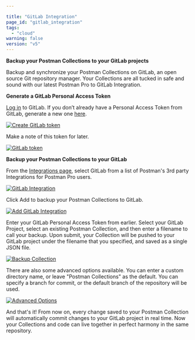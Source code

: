 ```yaml
---

title: "GitLab Integration"
page_id: "gitlab_integration"
tags: 
  - "cloud"
warning: false
version: "v5"
---
```


**Backup your Postman Collections to your GitLab projects**

Backup and synchronize your Postman Collections on GitLab, an open source Git repository manager. Your Collections are all tucked in safe and sound with our latest Postman Pro to GitLab Integration.

**Generate a GitLab Personal Access Token**

[Log in][0] to GitLab. If you don’t already have a Personal Access Token from GitLab, generate a new one [here][1].  

[![Create GitLab token](https://s3.amazonaws.com/postman-static-getpostman-com/postman-docs/gitlab_create.png)][2]

Make a note of this token for later.

[![GitLab token](https://s3.amazonaws.com/postman-static-getpostman-com/postman-docs/gitlab_token.png)][3]

**Backup your Postman Collections to your GitLab**

From the [Integrations page][4], select GitLab from a list of Postman's 3rd party Integrations for Postman Pro users.

[![GitLab Integration](https://s3.amazonaws.com/postman-static-getpostman-com/postman-docs/gitlabINT.png)][5]

Click Add to backup your Postman Collections to GitLab.

[![Add GitLab Integration](https://s3.amazonaws.com/postman-static-getpostman-com/postman-docs/gitlab_add.png)][6]

Enter your GitLab Personal Access Token from earlier.  Select your GitLab Project, select an existing Postman Collection, and then enter a filename to call your backup. Upon submit, your Collection will be pushed to your GitLab project under the filename that you specified, and saved as a single JSON file.

[![Backup Collection](https://s3.amazonaws.com/postman-static-getpostman-com/postman-docs/gitlab_backup.png)][7]

There are also some advanced options available.  You can enter a custom directory name, or leave "Postman Collections" as the default. You can specify a branch for commit, or the default branch of the repository will be used.

[![Advanced Options](https://s3.amazonaws.com/postman-static-getpostman-com/postman-docs/gitlab_advanced.png)][8]

And that's it!  From now on, every change saved to your Postman Collection will automatically commit changes to your GitLab project in real time.  Now your Collections and code can live together in perfect harmony in the same repository.

[0]: https://gitlab.com/
[1]: https://gitlab.com/profile/personal_access_tokens
[2]: https://s3.amazonaws.com/postman-static-getpostman-com/postman-docs/gitlab_create.png
[3]: https://s3.amazonaws.com/postman-static-getpostman-com/postman-docs/gitlab_token.png
[4]: https://app.getpostman.com/dashboard/integrations
[5]: https://s3.amazonaws.com/postman-static-getpostman-com/postman-docs/gitlabINT.png
[6]: https://s3.amazonaws.com/postman-static-getpostman-com/postman-docs/gitlab_add.png
[7]: https://s3.amazonaws.com/postman-static-getpostman-com/postman-docs/gitlab_backup.png
[8]: https://s3.amazonaws.com/postman-static-getpostman-com/postman-docs/gitlab_advanced.png
